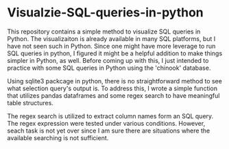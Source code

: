 # Visualzie-SQL-queries-in-python
This repository contains a simple method to visualize SQL queries in Python. The visualizaiton is already available in many SQL platforms, but I have not seen such in Python. Since one might have more leverage to run SQL queries in python, I figured it might be a helpful addition to make things simpler in Python, as well. Before coming up with this, I just intended to practice with some SQL queries in Python using the 'chinook' database. 

Using sqlite3 packcage in python, there is no straightforward method to see what selection query's output is. To address this, I wrote a simple function that utilizes pandas dataframes and some regex search to have meaningful table structures.

The regex search is utilized to extract column names form an SQL query. The regex expression were tested under various conditions. However, seach task is not yet over since I am sure there are situations where the available searching is not sufficient.

